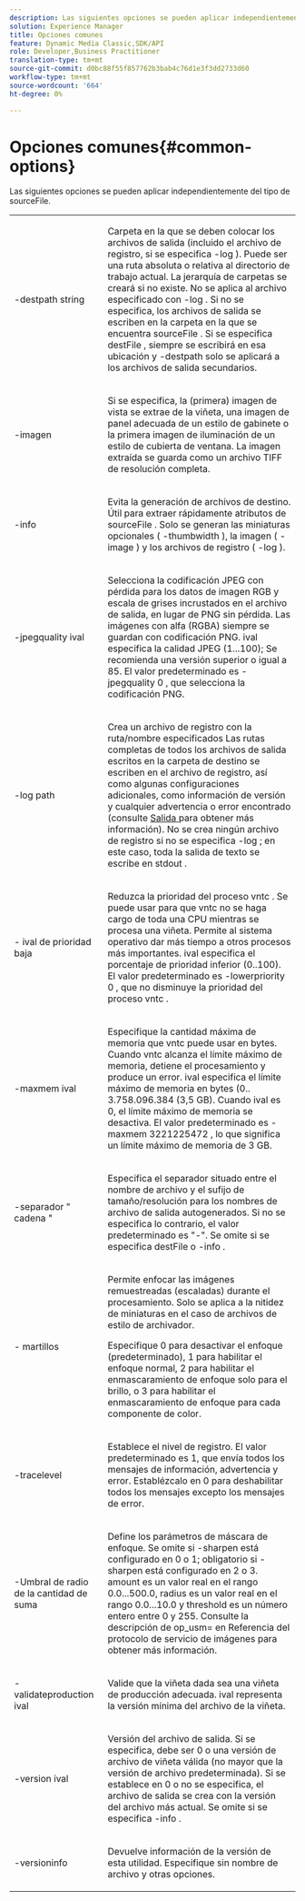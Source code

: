 ```yaml
---
description: Las siguientes opciones se pueden aplicar independientemente del tipo de sourceFile.
solution: Experience Manager
title: Opciones comunes
feature: Dynamic Media Classic,SDK/API
role: Developer,Business Practitioner
translation-type: tm+mt
source-git-commit: d0bc88f55f857762b3bab4c76d1e3f3dd2733d60
workflow-type: tm+mt
source-wordcount: '664'
ht-degree: 0%

---
```



# Opciones comunes{#common-options}

Las siguientes opciones se pueden aplicar independientemente del tipo de sourceFile.

<table id="simpletable_3BFC3737C891411D84405CEEF6B19542"> 
 <tr class="strow"> 
  <td class="stentry"> <p> <span class="codeph"> -destpath  <span class="varname"> string  </span> </span> </p> </td> 
  <td class="stentry"> <p>Carpeta en la que se deben colocar los archivos de salida (incluido el archivo de registro, si se especifica <span class="codeph"> -log </span>). Puede ser una ruta absoluta o relativa al directorio de trabajo actual. La jerarquía de carpetas se creará si no existe. No se aplica al archivo especificado con <span class="codeph"> -log </span>. Si no se especifica, los archivos de salida se escriben en la carpeta en la que se encuentra <span class="varname"> sourceFile </span>. Si se especifica <span class="varname"> destFile </span> , siempre se escribirá en esa ubicación y <span class="codeph"> -destpath </span> solo se aplicará a los archivos de salida secundarios. </p> </td> 
 </tr> 
 <tr class="strow"> 
  <td class="stentry"> <p> <span class="codeph"> -imagen </span> </p> </td> 
  <td class="stentry"> <p>Si se especifica, la (primera) imagen de vista se extrae de la viñeta, una imagen de panel adecuada de un estilo de gabinete o la primera imagen de iluminación de un estilo de cubierta de ventana. La imagen extraída se guarda como un archivo TIFF de resolución completa. </p> </td> 
 </tr> 
 <tr class="strow"> 
  <td class="stentry"> <p> <span class="codeph"> -info </span> </p> </td> 
  <td class="stentry"> <p>Evita la generación de archivos de destino. Útil para extraer rápidamente atributos de <span class="varname"> sourceFile </span>. Solo se generan las miniaturas opcionales ( <span class="codeph"> -thumbwidth </span>), la imagen ( <span class="codeph"> -image </span>) y los archivos de registro ( <span class="codeph"> -log </span>). </p> </td> 
 </tr> 
 <tr class="strow"> 
  <td class="stentry"> <p> <span class="codeph"> -jpegquality  <span class="varname"> ival  </span> </span> </p> </td> 
  <td class="stentry"> <p>Selecciona la codificación JPEG con pérdida para los datos de imagen RGB y escala de grises incrustados en el archivo de salida, en lugar de PNG sin pérdida. Las imágenes con alfa (RGBA) siempre se guardan con codificación PNG. <span class="varname"> ival  </span> especifica la calidad JPEG (1...100); Se recomienda una versión superior o igual a 85. El valor predeterminado es <span class="codeph"> -jpegquality 0 </span>, que selecciona la codificación PNG. </p> </td> 
 </tr> 
 <tr class="strow"> 
  <td class="stentry"> <p> <span class="codeph"> -log  <span class="varname"> path  </span> </span> </p> </td> 
  <td class="stentry"> <p>Crea un archivo de registro con la ruta/nombre especificados Las rutas completas de todos los archivos de salida escritos en la carpeta de destino se escriben en el archivo de registro, así como algunas configuraciones adicionales, como información de versión y cualquier advertencia o error encontrado (consulte <a href="../../../../ir-api/vntc/utilities/c-ir-vignette-converter-vntc/r-ir-output.md#reference-c51e30b721eb416bb646089f0ac045c5" type="reference" format="dita" scope="local"> Salida </a> para obtener más información). No se crea ningún archivo de registro si no se especifica <span class="codeph"> -log </span>; en este caso, toda la salida de texto se escribe en <span class="codeph"> stdout </span>. </p> </td> 
 </tr> 
 <tr class="strow"> 
  <td class="stentry"> <p> <span class="codeph"> - <span class="varname"> ival de prioridad baja  </span> </span> </p> </td> 
  <td class="stentry"> <p>Reduzca la prioridad del proceso <span class="filepath"> vntc </span>. Se puede usar para que <span class="filepath"> vntc </span> no se haga cargo de toda una CPU mientras se procesa una viñeta. Permite al sistema operativo dar más tiempo a otros procesos más importantes. <span class="varname"> ival  </span> especifica el porcentaje de prioridad inferior (0..100). El valor predeterminado es <span class="codeph"> -lowerpriority 0 </span>, que no disminuye la prioridad del proceso <span class="filepath"> vntc </span>. </p> </td> 
 </tr> 
 <tr class="strow"> 
  <td class="stentry"> <p> <span class="codeph"> -maxmem  <span class="varname"> ival  </span> </span> </p> </td> 
  <td class="stentry"> <p>Especifique la cantidad máxima de memoria que <span class="filepath"> vntc </span> puede usar en bytes. Cuando <span class="filepath"> vntc </span> alcanza el límite máximo de memoria, detiene el procesamiento y produce un error. <span class="varname"> ival  </span> especifica el límite máximo de memoria en bytes (0.. 3.758.096.384 (3,5 GB). Cuando <span class="varname"> ival </span> es 0, el límite máximo de memoria se desactiva. El valor predeterminado es <span class="codeph"> -maxmem 3221225472 </span>, lo que significa un límite máximo de memoria de 3 GB. </p> </td> 
 </tr> 
 <tr class="strow"> 
  <td class="stentry"> <p> <span class="codeph"> -separador " <span class="varname"> cadena  </span>"  </span> </p> </td> 
  <td class="stentry"> <p>Especifica el separador situado entre el nombre de archivo y el sufijo de tamaño/resolución para los nombres de archivo de salida autogenerados. Si no se especifica lo contrario, el valor predeterminado es "-". Se omite si se especifica <span class="varname"> destFile </span> o <span class="codeph"> -info </span>. </p> </td> 
 </tr> 
 <tr class="strow"> 
  <td class="stentry"> <p> <span class="codeph"> - <span class="varname"> martillos  </span> </span> </p> </td> 
  <td class="stentry"> <p>Permite enfocar las imágenes remuestreadas (escaladas) durante el procesamiento. Solo se aplica a la nitidez de miniaturas en el caso de archivos de estilo de archivador. </p> <p>Especifique 0 para desactivar el enfoque (predeterminado), 1 para habilitar el enfoque normal, 2 para habilitar el enmascaramiento de enfoque solo para el brillo, o 3 para habilitar el enmascaramiento de enfoque para cada componente de color. </p> </td> 
 </tr> 
 <tr class="strow"> 
  <td class="stentry"> <p> <span class="codeph"> -tracelevel  </span> </p> </td> 
  <td class="stentry"> <p>Establece el nivel de registro. El valor predeterminado es 1, que envía todos los mensajes de información, advertencia y error. Establézcalo en 0 para deshabilitar todos los mensajes excepto los mensajes de error. </p> </td> 
 </tr> 
 <tr class="strow"> 
  <td class="stentry"> <p> <span class="codeph"> -Umbral de  <span class="varname"> radio de la  </span> <span class="varname"> cantidad  </span> <span class="varname"> de suma  </span> </span> </p> </td> 
  <td class="stentry"> <p>Define los parámetros de máscara de enfoque. Se omite si <span class="codeph"> -sharpen </span> está configurado en 0 o 1; obligatorio si <span class="codeph"> -sharpen </span> está configurado en 2 o 3. <span class="varname"> amount  </span> es un valor real en el rango 0.0...500.0,  <span class="varname"> radius  </span> es un valor real en el rango 0.0...10.0 y  <span class="varname"> threshold  </span> es un número entero entre 0 y 255. Consulte la descripción de <span class="codeph"> op_usm= </span> en Referencia del protocolo de servicio de imágenes para obtener más información. </p> </td> 
 </tr> 
 <tr class="strow"> 
  <td class="stentry"> <p> <span class="codeph"> -validateproduction  <span class="varname"> ival  </span> </span> </p> </td> 
  <td class="stentry"> <p>Valide que la viñeta dada sea una viñeta de producción adecuada. <span class="varname"> ival  </span> representa la versión mínima del archivo de la viñeta. </p> </td> 
 </tr> 
 <tr class="strow"> 
  <td class="stentry"> <p> <span class="codeph"> -version  <span class="varname"> ival  </span> </span> </p> </td> 
  <td class="stentry"> <p>Versión del archivo de salida. Si se especifica, debe ser 0 o una versión de archivo de viñeta válida (no mayor que la versión de archivo predeterminada). Si se establece en 0 o no se especifica, el archivo de salida se crea con la versión del archivo más actual. Se omite si se especifica <span class="codeph"> -info </span> . </p> </td> 
 </tr> 
 <tr class="strow"> 
  <td class="stentry"> <p> <span class="codeph"> -versioninfo  </span> </p> </td> 
  <td class="stentry"> <p>Devuelve información de la versión de esta utilidad. Especifique sin nombre de archivo y otras opciones. </p> </td> 
 </tr> 
</table>

